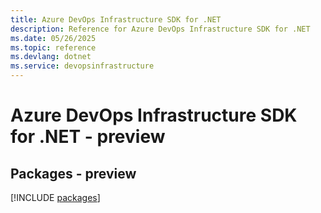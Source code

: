 ```yaml
---
title: Azure DevOps Infrastructure SDK for .NET
description: Reference for Azure DevOps Infrastructure SDK for .NET
ms.date: 05/26/2025
ms.topic: reference
ms.devlang: dotnet
ms.service: devopsinfrastructure
---
```

# Azure DevOps Infrastructure SDK for .NET - preview
## Packages - preview
[!INCLUDE [packages](devops-infrastructure-index.md)]